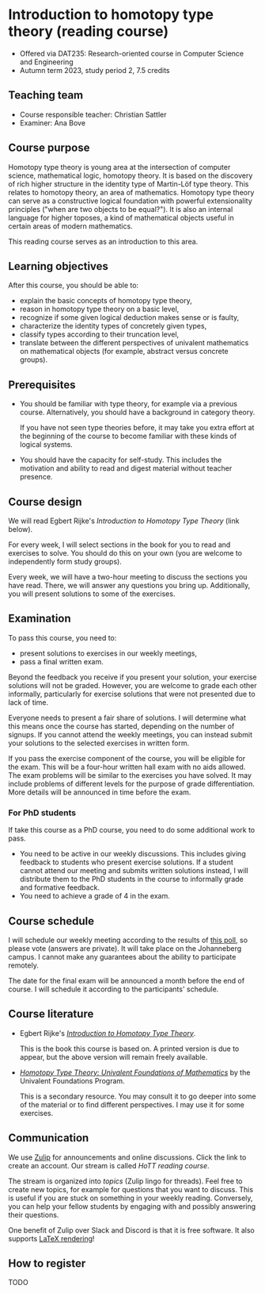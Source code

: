 # Introduction to homotopy type theory (reading course)

* Offered via DAT235: Research-oriented course in Computer Science and Engineering
* Autumn term 2023, study period 2, 7.5 credits

## Teaching team

* Course responsible teacher: Christian Sattler
* Examiner: Ana Bove

## Course purpose

Homotopy type theory is young area at the intersection of computer science, mathematical logic, homotopy theory.
It is based on the discovery of rich higher structure in the identity type of Martin-Löf type theory.
This relates to homotopy theory, an area of mathematics.
Homotopy type theory can serve as a constructive logical foundation with powerful extensionality principles ("when are two objects to be equal?").
It is also an internal language for higher toposes, a kind of mathematical objects useful in certain areas of modern mathematics.

This reading course serves as an introduction to this area.

## Learning objectives

After this course, you should be able to:

* explain the basic concepts of homotopy type theory,
* reason in homotopy type theory on a basic level,
* recognize if some given logical deduction makes sense or is faulty,
* characterize the identity types of concretely given types,
* classify types according to their truncation level,
* translate between the different perspectives of univalent mathematics on mathematical objects (for example, abstract versus concrete groups).

## Prerequisites

* You should be familiar with type theory, for example via a previous course.
  Alternatively, you should have a background in category theory.

  If you have not seen type theories before, it may take you extra effort at the beginning of the course to become familiar with these kinds of logical systems.

* You should have the capacity for self-study.
  This includes the motivation and ability to read and digest material without teacher presence.

## Course design

We will read Egbert Rijke's *Introduction to Homotopy Type Theory* (link below).

For every week, I will select sections in the book for you to read and exercises to solve.
You should do this on your own (you are welcome to independently form study groups).

Every week, we will have a two-hour meeting to discuss the sections you have read.
There, we will answer any questions you bring up.
Additionally, you will present solutions to some of the exercises.

## Examination

To pass this course, you need to:
* present solutions to exercises in our weekly meetings,
* pass a final written exam.

Beyond the feedback you receive if you present your solution, your exercise solutions will not be graded.
However, you are welcome to grade each other informally, particularly for exercise solutions that were not presented due to lack of time.

Everyone needs to present a fair share of solutions.
I will determine what this means once the course has started, depending on the number of signups.
If you cannot attend the weekly meetings, you can instead submit your solutions to the selected exercises in written form.

If you pass the exercise component of the course, you will be eligible for the exam.
This will be a four-hour written hall exam with no aids allowed.
The exam problems will be similar to the exercises you have solved.
It may include problems of different levels for the purpose of grade differentiation.
More details will be announced in time before the exam.

### For PhD students

If take this course as a PhD course, you need to do some additional work to pass.
* You need to be active in our weekly discussions.
  This includes giving feedback to students who present exercise solutions.
  If a student cannot attend our meeting and submits written solutions instead, I will distribute them to the PhD students in the course to informally grade and formative feedback.
* You need to achieve a grade of 4 in the exam.

## Course schedule

I will schedule our weekly meeting according to the results of [this poll](https://choodle.portal.chalmers.se/YZVDfAyYLAyTXKVW), so please vote (answers are private).
It will take place on the Johanneberg campus.
I cannot make any guarantees about the ability to participate remotely.

The date for the final exam will be announced a month before the end of course.
I will schedule it according to the participants' schedule.

## Course literature

* Egbert Rijke's [*Introduction to Homotopy Type Theory*](https://arxiv.org/abs/2212.11082).

  This is the book this course is based on.
  A printed version is due to appear, but the above version will remain freely available.

* [*Homotopy Type Theory: Univalent Foundations of Mathematics*](https://homotopytypetheory.org/book/) by the Univalent Foundations Program.

  This is a secondary resource.
  You may consult it to go deeper into some of the material or to find different perspectives.
  I may use it for some exercises.

## Communication

We use [Zulip](https://lot.zulipchat.com/#narrow/stream/407220-HoTT-reading-course) for announcements and online discussions.
Click the link to create an account.
Our stream is called *HoTT reading course*.

The stream is organized into *topics* (Zulip lingo for threads).
Feel free to create new topics, for example for questions that you want to discuss.
This is useful if you are stuck on something in your weekly reading.
Conversely, you can help your fellow students by engaging with and possibly answering their questions.

One benefit of Zulip over Slack and Discord is that it is free software.
It also supports [LaTeX rendering](https://zulip.com/help/latex)!

## How to register

TODO
